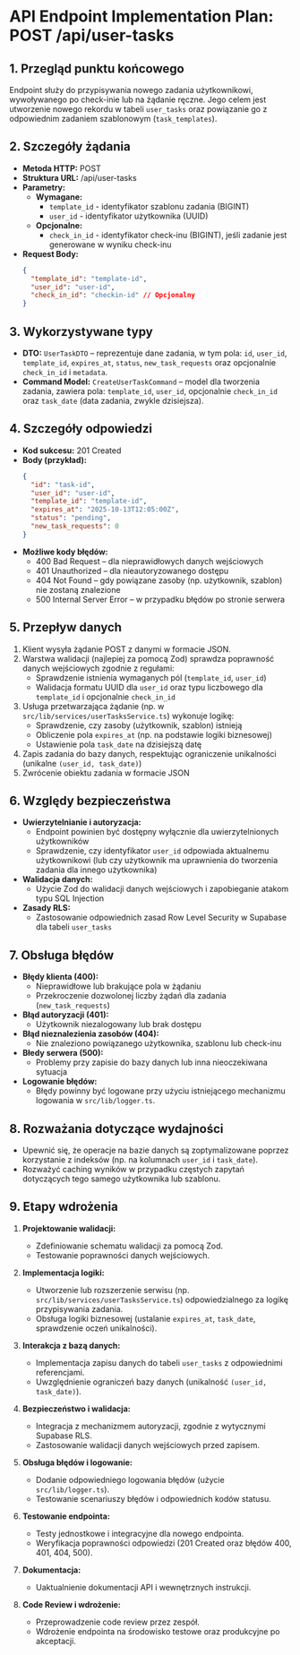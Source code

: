 # API Endpoint Implementation Plan: POST /api/user-tasks

## 1. Przegląd punktu końcowego

Endpoint służy do przypisywania nowego zadania użytkownikowi, wywoływanego po check-inie lub na żądanie ręczne. Jego celem jest utworzenie nowego rekordu w tabeli `user_tasks` oraz powiązanie go z odpowiednim zadaniem szablonowym (`task_templates`).

## 2. Szczegóły żądania

- **Metoda HTTP:** POST
- **Struktura URL:** /api/user-tasks
- **Parametry:**
  - **Wymagane:**
    - `template_id` - identyfikator szablonu zadania (BIGINT)
    - `user_id` - identyfikator użytkownika (UUID)
  - **Opcjonalne:**
    - `check_in_id` - identyfikator check-inu (BIGINT), jeśli zadanie jest generowane w wyniku check-inu
- **Request Body:**
  ```json
  {
    "template_id": "template-id",
    "user_id": "user-id",
    "check_in_id": "checkin-id" // Opcjonalny
  }
  ```

## 3. Wykorzystywane typy

- **DTO:** `UserTaskDTO` – reprezentuje dane zadania, w tym pola: `id`, `user_id`, `template_id`, `expires_at`, `status`, `new_task_requests` oraz opcjonalnie `check_in_id` i `metadata`.
- **Command Model:** `CreateUserTaskCommand` – model dla tworzenia zadania, zawiera pola: `template_id`, `user_id`, opcjonalnie `check_in_id` oraz `task_date` (data zadania, zwykle dzisiejsza).

## 4. Szczegóły odpowiedzi

- **Kod sukcesu:** 201 Created
- **Body (przykład):**
  ```json
  {
    "id": "task-id",
    "user_id": "user-id",
    "template_id": "template-id",
    "expires_at": "2025-10-13T12:05:00Z",
    "status": "pending",
    "new_task_requests": 0
  }
  ```
- **Możliwe kody błędów:**
  - 400 Bad Request – dla nieprawidłowych danych wejściowych
  - 401 Unauthorized – dla nieautoryzowanego dostępu
  - 404 Not Found – gdy powiązane zasoby (np. użytkownik, szablon) nie zostaną znalezione
  - 500 Internal Server Error – w przypadku błędów po stronie serwera

## 5. Przepływ danych

1. Klient wysyła żądanie POST z danymi w formacie JSON.
2. Warstwa walidacji (najlepiej za pomocą Zod) sprawdza poprawność danych wejściowych zgodnie z regułami:
   - Sprawdzenie istnienia wymaganych pól (`template_id`, `user_id`)
   - Walidacja formatu UUID dla `user_id` oraz typu liczbowego dla `template_id` i opcjonalnie `check_in_id`
3. Usługa przetwarzająca żądanie (np. w `src/lib/services/userTasksService.ts`) wykonuje logikę:
   - Sprawdzenie, czy zasoby (użytkownik, szablon) istnieją
   - Obliczenie pola `expires_at` (np. na podstawie logiki biznesowej)
   - Ustawienie pola `task_date` na dzisiejszą datę
4. Zapis zadania do bazy danych, respektując ograniczenie unikalności (unikalne `(user_id, task_date)`)
5. Zwrócenie obiektu zadania w formacie JSON

## 6. Względy bezpieczeństwa

- **Uwierzytelnianie i autoryzacja:**
  - Endpoint powinien być dostępny wyłącznie dla uwierzytelnionych użytkowników
  - Sprawdzenie, czy identyfikator `user_id` odpowiada aktualnemu użytkownikowi (lub czy użytkownik ma uprawnienia do tworzenia zadania dla innego użytkownika)
- **Walidacja danych:**
  - Użycie Zod do walidacji danych wejściowych i zapobieganie atakom typu SQL Injection
- **Zasady RLS:**
  - Zastosowanie odpowiednich zasad Row Level Security w Supabase dla tabeli `user_tasks`

## 7. Obsługa błędów

- **Błędy klienta (400):**
  - Nieprawidłowe lub brakujące pola w żądaniu
  - Przekroczenie dozwolonej liczby żądań dla zadania (`new_task_requests`)
- **Błąd autoryzacji (401):**
  - Użytkownik niezalogowany lub brak dostępu
- **Błąd nieznalezienia zasobów (404):**
  - Nie znaleziono powiązanego użytkownika, szablonu lub check-inu
- **Błedy serwera (500):**
  - Problemy przy zapisie do bazy danych lub inna nieoczekiwana sytuacja
- **Logowanie błędów:**
  - Błędy powinny być logowane przy użyciu istniejącego mechanizmu logowania w `src/lib/logger.ts`.

## 8. Rozważania dotyczące wydajności

- Upewnić się, że operacje na bazie danych są zoptymalizowane poprzez korzystanie z indeksów (np. na kolumnach `user_id` i `task_date`).
- Rozważyć caching wyników w przypadku częstych zapytań dotyczących tego samego użytkownika lub szablonu.

## 9. Etapy wdrożenia

1. **Projektowanie walidacji:**
   - Zdefiniowanie schematu walidacji za pomocą Zod.
   - Testowanie poprawności danych wejściowych.

2. **Implementacja logiki:**
   - Utworzenie lub rozszerzenie serwisu (np. `src/lib/services/userTasksService.ts`) odpowiedzialnego za logikę przypisywania zadania.
   - Obsługa logiki biznesowej (ustalanie `expires_at`, `task_date`, sprawdzenie oczeń unikalności).

3. **Interakcja z bazą danych:**
   - Implementacja zapisu danych do tabeli `user_tasks` z odpowiednimi referencjami.
   - Uwzględnienie ograniczeń bazy danych (unikalność `(user_id, task_date)`).

4. **Bezpieczeństwo i walidacja:**
   - Integracja z mechanizmem autoryzacji, zgodnie z wytycznymi Supabase RLS.
   - Zastosowanie walidacji danych wejściowych przed zapisem.

5. **Obsługa błędów i logowanie:**
   - Dodanie odpowiedniego logowania błędów (użycie `src/lib/logger.ts`).
   - Testowanie scenariuszy błędów i odpowiednich kodów statusu.

6. **Testowanie endpointa:**
   - Testy jednostkowe i integracyjne dla nowego endpointa.
   - Weryfikacja poprawności odpowiedzi (201 Created oraz błędów 400, 401, 404, 500).

7. **Dokumentacja:**
   - Uaktualnienie dokumentacji API i wewnętrznych instrukcji.

8. **Code Review i wdrożenie:**
   - Przeprowadzenie code review przez zespół.
   - Wdrożenie endpointa na środowisko testowe oraz produkcyjne po akceptacji.
